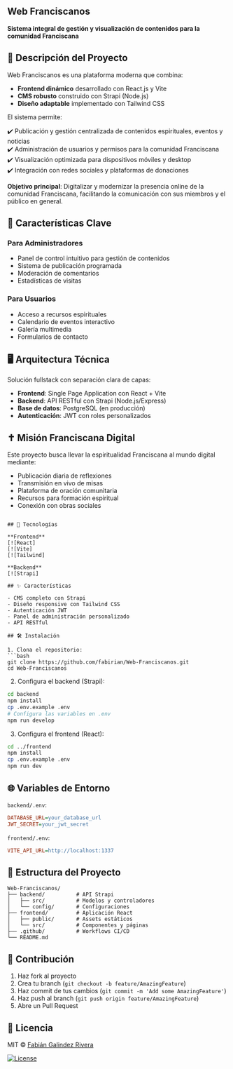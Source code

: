 ## Web Franciscanos

**Sistema integral de gestión y visualización de contenidos para la comunidad Franciscana**

## 📌 Descripción del Proyecto

Web Franciscanos es una plataforma moderna que combina:

- **Frontend dinámico** desarrollado con React.js y Vite
- **CMS robusto** construido con Strapi (Node.js)
- **Diseño adaptable** implementado con Tailwind CSS

El sistema permite:

✔️ Publicación y gestión centralizada de contenidos espirituales, eventos y noticias  
✔️ Administración de usuarios y permisos para la comunidad Franciscana  
✔️ Visualización optimizada para dispositivos móviles y desktop  
✔️ Integración con redes sociales y plataformas de donaciones  

**Objetivo principal**: Digitalizar y modernizar la presencia online de la comunidad Franciscana, facilitando la comunicación con sus miembros y el público en general.

## 🎯 Características Clave

### Para Administradores
- Panel de control intuitivo para gestión de contenidos
- Sistema de publicación programada
- Moderación de comentarios
- Estadísticas de visitas

### Para Usuarios
- Acceso a recursos espirituales
- Calendario de eventos interactivo
- Galería multimedia
- Formularios de contacto

## 🖥️ Arquitectura Técnica

Solución fullstack con separación clara de capas:
- **Frontend**: Single Page Application con React + Vite
- **Backend**: API RESTful con Strapi (Node.js/Express)
- **Base de datos**: PostgreSQL (en producción)
- **Autenticación**: JWT con roles personalizados

## ✝️ Misión Franciscana Digital

Este proyecto busca llevar la espiritualidad Franciscana al mundo digital mediante:
- Publicación diaria de reflexiones
- Transmisión en vivo de misas
- Plataforma de oración comunitaria
- Recursos para formación espiritual
- Conexión con obras sociales
```

## 🚀 Tecnologías

**Frontend**  
[![React]
[![Vite]
[![Tailwind]

**Backend**  
[![Strapi]

## ✨ Características

- CMS completo con Strapi
- Diseño responsive con Tailwind CSS
- Autenticación JWT
- Panel de administración personalizado
- API RESTful

## 🛠️ Instalación

1. Clona el repositorio:
```bash
git clone https://github.com/fabirian/Web-Franciscanos.git
cd Web-Franciscanos
```

2. Configura el backend (Strapi):
```bash
cd backend
npm install
cp .env.example .env
# Configura las variables en .env
npm run develop
```

3. Configura el frontend (React):
```bash
cd ../frontend
npm install
cp .env.example .env
npm run dev
```

## 🌐 Variables de Entorno

`backend/.env`:
```ini
DATABASE_URL=your_database_url
JWT_SECRET=your_jwt_secret
```

`frontend/.env`:
```ini
VITE_API_URL=http://localhost:1337
```

## 📂 Estructura del Proyecto

```
Web-Franciscanos/
├── backend/          # API Strapi
│   ├── src/          # Modelos y controladores
│   └── config/       # Configuraciones
├── frontend/         # Aplicación React
│   ├── public/       # Assets estáticos
│   └── src/          # Componentes y páginas
├── .github/          # Workflows CI/CD
└── README.md
```

## 🤝 Contribución

1. Haz fork al proyecto
2. Crea tu branch (`git checkout -b feature/AmazingFeature`)
3. Haz commit de tus cambios (`git commit -m 'Add some AmazingFeature'`)
4. Haz push al branch (`git push origin feature/AmazingFeature`)
5. Abre un Pull Request

## 📄 Licencia

MIT © [Fabián Galindez Rivera](https://github.com/fabirian)

[![License](https://img.shields.io/badge/License-MIT-yellow.svg)](https://opensource.org/licenses/MIT)
```
